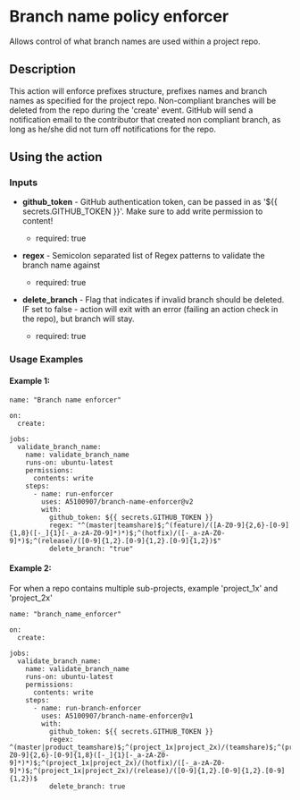# Branch name policy enforcer

Allows control of what branch names are used within a project repo.

## Description

This action will enforce prefixes structure, prefixes names and branch names as specified for the project repo. Non-compliant branches will be deleted from the repo during the 'create' event.
GitHub will send a notification email to the contributor that created non compliant branch, as long as he/she did not turn off notifications for the repo.

## Using the action

### Inputs
* __github_token__ - GitHub authentication token, can be passed in as '${{ secrets.GITHUB_TOKEN }}'. Make sure to add write permission to content!
    * required: true

* __regex__ - Semicolon separated list of Regex patterns to validate the branch name against
    * required: true

* __delete_branch__ - Flag that indicates if invalid branch should be deleted. IF set to false - action will exit with an error (failing an action check in the repo), but branch will stay.
    * required: true

### Usage Examples
#### Example 1:
```
name: "Branch name enforcer"

on:
  create:

jobs:
  validate_branch_name:
    name: validate_branch_name
    runs-on: ubuntu-latest
    permissions:
      contents: write
    steps:
      - name: run-enforcer
        uses: A5100907/branch-name-enforcer@v2
        with:
          github_token: ${{ secrets.GITHUB_TOKEN }}
          regex: "^(master|teamshare)$;^(feature)/([A-Z0-9]{2,6}-[0-9]{1,8}([-_]{1}[-_a-zA-Z0-9]*)*)$;^(hotfix)/([-_a-zA-Z0-9]*)$;^(release)/([0-9]{1,2}.[0-9]{1,2}.[0-9]{1,2})$"
          delete_branch: "true"
```
#### Example 2:
For when a repo contains multiple sub-projects, example 'project_1x' and 'project_2x'
```
name: "branch_name_enforcer"

on:
  create:

jobs:
  validate_branch_name:
    name: validate_branch_name
    runs-on: ubuntu-latest
    permissions:
      contents: write
    steps:
      - name: run-branch-enforcer
        uses: A5100907/branch-name-enforcer@v1
        with:
          github_token: ${{ secrets.GITHUB_TOKEN }}
          regex: ^(master|product_teamshare)$;^(project_1x|project_2x)/(teamshare)$;^(project_1x|project_2x)/(feature)/([A-Z0-9]{2,6}-[0-9]{1,8}([-_]{1}[-_a-zA-Z0-9]*)*)$;^(project_1x|project_2x)/(hotfix)/([-_a-zA-Z0-9]*)$;^(project_1x|project_2x)/(release)/([0-9]{1,2}.[0-9]{1,2}.[0-9]{1,2})$
          delete_branch: true
```